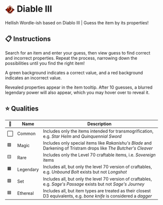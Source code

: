 # <img src="/src/app/icon2.png" alt="diable 3 logo" align="center"> Diable III
Hellish Wordle-ish based on Diablo III | Guess the item by its properties!

## 📋 Instructions
Search for an item and enter your guess, then view guess to find correct and incorrect properties. Repeat the process, narrowing down the possibilities until you find the right item!

A green background indicates a correct value, and a red background indicates an incorrect value.

Revealed properties appear in the item tooltip. After 10 guesses, a blurred legendary power will also appear, which you may hover over to reveal it.

## ⭐ Qualities 

| 🎨 | Name | Description |
| - | - | - |
| ⬜ | Common | Includes only the items intended for transmogrification, e.g. *Star Helm* and *Quinquennial Sword* |
| 🟪 | Magic | Includes only special items like *Rakanishu's Blade* and Darkening of Tristram drops like *The Butcher's Cleaver* |
| 🟨 | Rare | Includes only the Level 70 craftable items, i.e. *Sovereign* items |
| 🟧 | Legendary | Includes all, but only the level 70 version of craftables, e.g. *Unbound Bolt* exists but not *Longshot* |
| 🟩 | Set | Includes all, but only the level 70 version of craftables, e.g. *Sage's Passage* exists but not *Sage's Journey* |
| 🟦 | Ethereal | Includes all, but item types are treated as their closest D3 equivalents, e.g. *bone knife* is considered a *dagger* |

